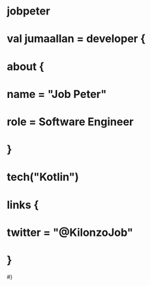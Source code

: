 # jobpeter
# val jumaallan = developer {
#    about {
#        name = "Job Peter"
#        role = Software Engineer
#    }
#    tech("Kotlin")
#    links {
#        twitter = "@KilonzoJob"
#    }
#}
